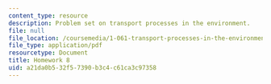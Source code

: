 ```yaml
---
content_type: resource
description: Problem set on transport processes in the environment.
file: null
file_location: /coursemedia/1-061-transport-processes-in-the-environment-fall-2008/a21da0b532f57390b3c4c61ca3c97358_homework8.pdf
file_type: application/pdf
resourcetype: Document
title: Homework 8
uid: a21da0b5-32f5-7390-b3c4-c61ca3c97358
---
```

